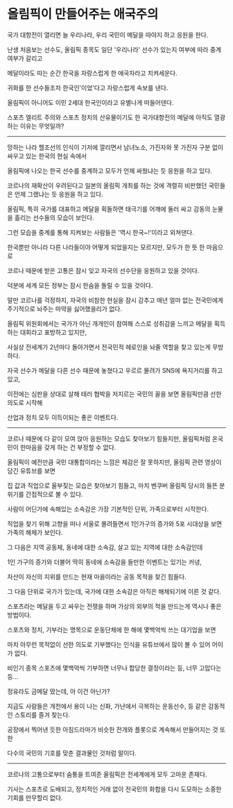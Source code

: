 # 올림픽이 만들어주는 애국주의

국가 대항전이 열리면 늘 우리나라, 우리 국민이 메달을 따야지 하고 응원을 한다.

난생 처음보는 선수도, 올림픽 종목도 일단 '우리나라' 선수가 있는지 여부에 따라 중계 여부가 갈리고

메달이라도 따는 순간 한국을 자랑스럽게 한 애국자라고 치켜세운다.

귀화를 한 선수들조차 한국인'이었'다고 자랑스럽게 속보를 낸다.

올림픽이 아니어도 이민 2세대 한국인이라고 유별나게 떠들어댄다.

스포츠 엘리트 주의와 스포츠 정치의 산유물이기도 한 국가대항전의 메달에 아직도 열광하는 이유는 무엇일까?

---

망하는 나라 헬조선의 인식이 기저에 깔리면서 남녀노소, 가진자와 못 가진자 구분 없이 싸우고 있는 한국의 현실 속에서

올림픽에 나오는 한국 선수를 중계하고 모두가 언제 싸웠냐는 듯 응원을 하고 있다.

코르나의 재확산이 우려된다고 일본의 올림픽 개최를 하는 것에 격렬히 비판했던 국민들은 언제 그랬냐는 듯 응원을 하고 있다.

올림픽, 특히 국가를 대표하고 메달을 획들하면 태극기를 어깨에 둘러 싸고 감동의 눈물을 흘리는 선수들의 모습이 보인다.

그런 모습을 중계를 통해 지켜보는 사람들은 '역시 한국~!'이라고 외쳐댄다.

한국뿐만 아니라 다른 나라들이야 어떻게 되었을지는 모르지만, 모두가 한 뜻 한 마음으로

코르나 때문에 받은 고통은 잠시 잊고 자국의 선수단을 응원하고 있을 것이다.

덕분에 세계 모든 정부는 잠시 한숨을 돌릴 수 있을 것이다.

말만 코르나를 걱정하지, 자국의 비참한 현실을 잠시 감추고 매년 얼마 없는 전국민에게 주기적으로 놔주는 마약을 싫어했을리가 없다.

올림픽 위원회에서는 국가가 아닌 개개인이 참여해 스스로 성취감을 느끼고 메달을 획득하는 대회라고 표방하고 있지만,

사실상 전세계가 2년마다 돌아가면서 전국민적 헤로인을 놔줄 역할을 찾고 있는게 무방하다.

자국 선수가 메달을 다른 선수 때문에 놓쳤다고 우르르 몰려가 SNS에 욕지거리를 하고 있고,

이전에는 심판을 상대로 살해 테러 협박을 저지르는 국민의 꼴을 보면 올림픽만큼 선한 의도로 시작해

산업과 정치 모두 이득이되는 좋은 이벤트다.

---

코르나 때문에 다 같이 모여 앉아 응원하는 모습도 찾아보기 힘들지만, 올림픽처럼 온국민이 한마음을 갖게 하는 건 부정할 수 없다.

올림픽이 예전만큼 국민 대통합이라는 느낌은 체감은 잘 못하지만, 올림픽 관련 영상이 담긴 유튜브를 보면

집 값과 직업으로 울부짖는 모습은 찾아보기 힘들고, 마치 벤쿠버 올림픽 당시의 들뜬 분위기를 간접적으로 볼 수 있다.

사람이 어딘가에 속해있는 소속감은 가장 기본적인 단위, 가족으로부터 시작한다.

직업을 찾기 위해 고향을 떠나 서울로 몰려들면서 1인가구의 증가와 5포 시대상을 보면 가족의 해체가 보인다.

그 다음은 지역 공동체, 동네에 대한 소속감, 살고 있는 지역에 대한 소속감인데

1인 가구의 증가와 더불어 딱히 동네에 소속감을 들만한 이벤트는 있기는 커녕,

자산이 자신의 지위를 만드는 현재 마을이라는 공동 목적을 찾긴 힘들다.

그 다음 단위로 국가가 있는데, 국가에 대한 소속감은 아직은 해체되기에 이른 것 같다.

스포츠라는 메달을 두고 싸우는 전쟁을 하며 가상의 외부의 적을 만드는게 역시나 좋은 방법이다.

스포츠와 정치, 기부라는 명목으로 운동단체에 한 해에 몇백억씩 쓰는 대기업을 보면

마치 아무런 목적없이 선한 의도로 기부했다는 인식을 유튜브에서 많이 볼 수 있어 어이가 없다.

비인기 종목 스포츠에 몇백억씩 기부하면 너무나 합당한 결정이라는 등, 너무 고맙다는 등...

정유라도 금메달 땄는데, 아 이건 아닌가?

지금도 사람들은 개천에서 용이 나는 신화, 가난에서 극복하는 운동선수, 등 같은 감동적인 스토리를 즐겨 찾는다.

공장에서 찍어낸 듯한 아침드라마가 비슷한 전개와 플롯으로 계속해서 만들어지는 것 또한

다수의 국민의 기호를 맞춘 결과물인 것처럼 말이다.

---

코르나의 고통으로부터 숨통을 트여준 올림픽은 전세계에게 모두 고마운 존재다.

기사는 스포츠로 도배되고, 정치적인 거래 없이 전국민의 화합을 다시 도모하는 소중한 기회를 만무할리 없다.